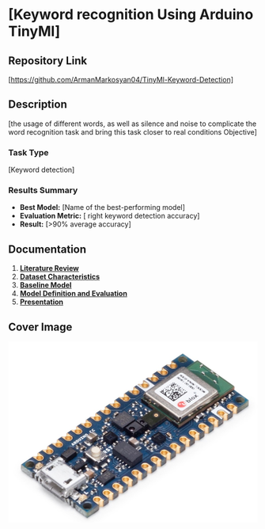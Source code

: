 # [Keyword recognition Using Arduino TinyMl]

## Repository Link

[https://github.com/ArmanMarkosyan04/TinyMl-Keyword-Detection]

## Description

[the usage of different words, as well as silence and noise to complicate the word recognition task and bring this task closer to real conditions Objective]

### Task Type

[Keyword detection]

### Results Summary

- **Best Model:** [Name of the best-performing model]
- **Evaluation Metric:** [ right keyword detection accuracy]
- **Result:** [>90% average accuracy]

## Documentation

1. **[Literature Review](0_LiteratureReview/README.md)**
2. **[Dataset Characteristics](1_DatasetCharacteristics/exploratory_data_analysis.ipynb)**
3. **[Baseline Model](2_BaselineModel/baseline_model.ipynb)**
4. **[Model Definition and Evaluation](3_Model/model_definition_evaluation)**
5. **[Presentation](4_Presentation/README.md)**

## Cover Image

![Project Cover Image](CoverImage/cover_image.png)

